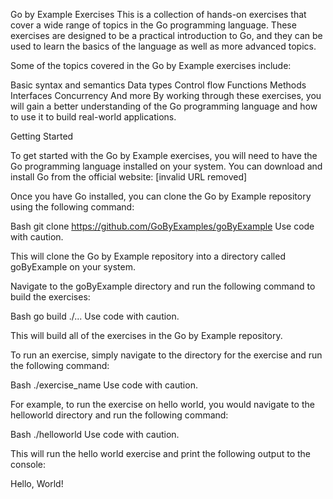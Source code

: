 Go by Example Exercises
This is a collection of hands-on exercises that cover a wide range of topics in the Go programming language. These exercises are designed to be a practical introduction to Go, and they can be used to learn the basics of the language as well as more advanced topics.

Some of the topics covered in the Go by Example exercises include:

Basic syntax and semantics
Data types
Control flow
Functions
Methods
Interfaces
Concurrency
And more
By working through these exercises, you will gain a better understanding of the Go programming language and how to use it to build real-world applications.

Getting Started

To get started with the Go by Example exercises, you will need to have the Go programming language installed on your system. You can download and install Go from the official website: [invalid URL removed]   

Once you have Go installed, you can clone the Go by Example repository using the following command:

Bash
git clone https://github.com/GoByExamples/goByExample
Use code with caution.

This will clone the Go by Example repository into a directory called goByExample on your system.

Navigate to the goByExample directory and run the following command to build the exercises:

Bash
go build ./...
Use code with caution.

This will build all of the exercises in the Go by Example repository.

To run an exercise, simply navigate to the directory for the exercise and run the following command:

Bash
./exercise_name
Use code with caution.

For example, to run the exercise on hello world, you would navigate to the helloworld directory and run the following command:

Bash
./helloworld
Use code with caution.

This will run the hello world exercise and print the following output to the console:

Hello, World!
